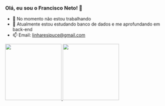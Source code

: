 ### Olá, eu sou o Francisco Neto! 👋

- 🔭 No momento não estou trabalhando
- 🌱 Atualmente estou estudando banco de dados e me aprofundando em back-end
- 📫 Email: linharesipuce@gmail.com

<div>
  <a href="https://github.com/Fconeto">
  <img height="180em" src="https://github-readme-stats.vercel.app/api?username=Fconeto&show_icons=true&theme=dracula&include_all_commits=true&count_private=true"/>
  <img height="180em" src="https://github-readme-stats.vercel.app/api/top-langs/?username=Fconeto&layout=compact&langs_count=7&theme=dracula"/>
</div>
